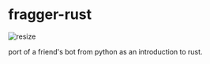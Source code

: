 # fragger-rust
![resize](https://github.com/Chloramine/fragger-rust/assets/40995784/7503ce78-fee3-4434-90d4-4ccb92751f4d)


port of a friend's bot from python as an introduction to rust.
